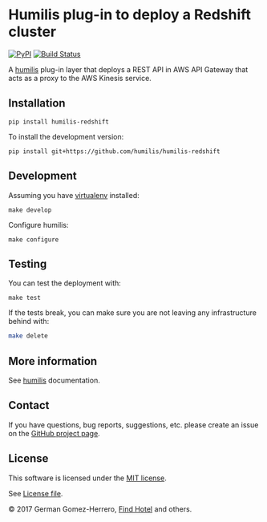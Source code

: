 # Humilis plug-in to deploy a Redshift cluster

[![PyPI](https://img.shields.io/pypi/v/humilis-redshift.svg?style=flat)](https://pypi.python.org/pypi/humilis-redshift)
[![Build Status](https://travis-ci.org/humilis/humilis-redshift.svg?branch=master)](https://travis-ci.org/humilis/humilis-redshift)

A [humilis][humilis] plug-in layer that deploys a REST API in AWS API Gateway
that acts as a proxy to the AWS Kinesis service.

[humilis]: https://github.com/humilis/humilis


## Installation


```
pip install humilis-redshift
```


To install the development version:

```
pip install git+https://github.com/humilis/humilis-redshift
```


## Development

Assuming you have [virtualenv][venv] installed:

[venv]: https://virtualenv.readthedocs.org/en/latest/

```
make develop
```

Configure humilis:

```
make configure
```


## Testing

You can test the deployment with:

```
make test
```

If the tests break, you can make sure you are not leaving any infrastructure
behind with:

```bash
make delete
```


## More information

See [humilis][humilis] documentation.

[humilis]: https://github.com/humilis/blob/master/README.md


## Contact

If you have questions, bug reports, suggestions, etc. please create an issue on
the [GitHub project page][github].

[github]: http://github.com/humilis/humilis-redshift


## License

This software is licensed under the [MIT license][mit].

[mit]: http://en.wikipedia.org/wiki/MIT_License

See [License file][LICENSE].

[LICENSE]: ./LICENSE.txt


© 2017 German Gomez-Herrero, [Find Hotel][fh] and others.

[fh]: http://company.findhotel.net
